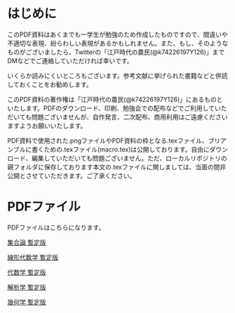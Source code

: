 # はじめに
このPDF資料はあくまでも一学生が勉強のため作成したものですので、間違いや不適切な表現、紛らわしい表現があるかもしれません。また、もし、そのようなものがございましたら、Twitterの「江戸時代の農民(@k74226197Y126)」までDMなどでご連絡していただければ幸いです。

いくらか読みにくいところもございます。参考文献に挙げられた書籍などと併読しておくことをお勧めします。

このPDF資料の著作権は「江戸時代の農民(@k74226197Y126)」にあるものといたします。PDFのダウンロード、印刷、勉強会での配布などでご利用していただいても問題ございませんが、自作発言、二次配布、商用利用はご遠慮くださいますようお願いいたします。

PDF資料で使用された.pngファイルやPDF資料の枠となる.texファイル、プリアンブルに書くための.texファイル(macro.tex)は公開しております。自由にダウンロード、編集していただいても問題ございません。ただ、ローカルリポジトリの親フォルダに保存しております本文の.texファイルに関しましては、当面の間非公開とさせていただきます。ご了承ください。

# PDFファイル
PDFファイルはこちらになります。

[集合論 暫定版](https://github.com/frmrnthdr/mathematics_public/blob/main/%E9%9B%86%E5%90%88%E8%AB%96%20%E6%9A%AB%E5%AE%9A%E7%89%88.pdf)

[線形代数学 暫定版](https://github.com/frmrnthdr/mathematics_public/blob/main/%E7%B7%9A%E5%BD%A2%E4%BB%A3%E6%95%B0%E5%AD%A6%20%E6%9A%AB%E5%AE%9A%E7%89%88.pdf)

[代数学 暫定版](https://github.com/frmrnthdr/mathematics_public/blob/main/%E4%BB%A3%E6%95%B0%E5%AD%A6%20%E6%9A%AB%E5%AE%9A%E7%89%88.pdf)

[解析学 暫定版](https://github.com/frmrnthdr/mathematics_public/blob/main/%E8%A7%A3%E6%9E%90%E5%AD%A6%20%E6%9A%AB%E5%AE%9A%E7%89%88.pdf)

[幾何学 暫定版](https://github.com/frmrnthdr/mathematics_public/blob/main/%E5%B9%BE%E4%BD%95%E5%AD%A6%20%E6%9A%AB%E5%AE%9A%E7%89%88.pdf)
